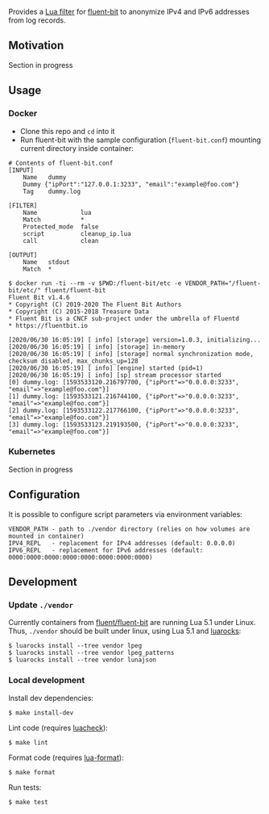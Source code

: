 Provides a [Lua filter](https://docs.fluentbit.io/manual/pipeline/filters/lua)
for [fluent-bit](https://github.com/fluent/fluent-bit) to anonymize IPv4 and
IPv6 addresses from log records.

## Motivation

Section in progress


## Usage

### Docker

- Clone this repo and `cd` into it
- Run fluent-bit with the sample configuration (`fluent-bit.conf`) mounting current directory inside container:

```
# Contents of fluent-bit.conf
[INPUT]
    Name   dummy
    Dummy {"ipPort":"127.0.0.1:3233", "email":"example@foo.com"}
    Tag    dummy.log

[FILTER]
    Name            lua
    Match           *
    Protected_mode  false
    script          cleanup_ip.lua
    call            clean

[OUTPUT]
    Name   stdout
    Match  *
```

```
$ docker run -ti --rm -v $PWD:/fluent-bit/etc -e VENDOR_PATH="/fluent-bit/etc/" fluent/fluent-bit
Fluent Bit v1.4.6
* Copyright (C) 2019-2020 The Fluent Bit Authors
* Copyright (C) 2015-2018 Treasure Data
* Fluent Bit is a CNCF sub-project under the umbrella of Fluentd
* https://fluentbit.io

[2020/06/30 16:05:19] [ info] [storage] version=1.0.3, initializing...
[2020/06/30 16:05:19] [ info] [storage] in-memory
[2020/06/30 16:05:19] [ info] [storage] normal synchronization mode, checksum disabled, max_chunks_up=128
[2020/06/30 16:05:19] [ info] [engine] started (pid=1)
[2020/06/30 16:05:19] [ info] [sp] stream processor started
[0] dummy.log: [1593533120.216797700, {"ipPort"=>"0.0.0.0:3233", "email"=>"example@foo.com"}]
[1] dummy.log: [1593533121.216744100, {"ipPort"=>"0.0.0.0:3233", "email"=>"example@foo.com"}]
[2] dummy.log: [1593533122.217766100, {"ipPort"=>"0.0.0.0:3233", "email"=>"example@foo.com"}]
[3] dummy.log: [1593533123.219193500, {"ipPort"=>"0.0.0.0:3233", "email"=>"example@foo.com"}]
```

### Kubernetes

Section in progress


## Configuration

It is possible to configure script parameters via environment variables:

```
VENDOR_PATH - path to ./vendor directory (relies on how volumes are mounted in container)
IPV4_REPL   - replacement for IPv4 addresses (default: 0.0.0.0)
IPV6_REPL   - replacement for IPv6 addresses (default: 0000:0000:0000:0000:0000:0000:0000:0000)
```


## Development

### Update `./vendor`

Currently containers from [fluent/fluent-bit](https://hub.docker.com/r/fluent/fluent-bit)
are running Lua 5.1 under Linux. Thus, `./vendor` should be built under linux,
using Lua 5.1 and [luarocks](https://github.com/luarocks/luarocks):

```
$ luarocks install --tree vendor lpeg
$ luarocks install --tree vendor lpeg_patterns
$ luarocks install --tree vendor lunajson
```

### Local development

Install dev dependencies:

```
$ make install-dev
```

Lint code (requires [luacheck](https://github.com/mpeterv/luacheck)):

```
$ make lint
```

Format code (requires [lua-format](https://github.com/Koihik/LuaFormatter)):

```
$ make format
```

Run tests:

```
$ make test
```
